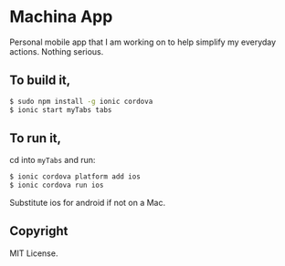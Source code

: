 # Machina App

Personal mobile app that I am working on to help simplify my everyday actions. Nothing serious.

## To build it,

```bash
$ sudo npm install -g ionic cordova
$ ionic start myTabs tabs
```

## To run it, 
cd into `myTabs` and run:

```bash
$ ionic cordova platform add ios
$ ionic cordova run ios
```

Substitute ios for android if not on a Mac.

## Copyright

MIT License.
